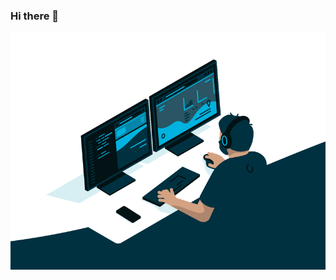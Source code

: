 ### Hi there 👋

<img align="right" alt="GIF" src="https://github.com/ChrisJBurns/ChrisJBurns/blob/main/code.gif?raw=true" width="600" height="380" />

<!--
**ChrisJBurns/ChrisJBurns** is a ✨ _special_ ✨ repository because its `README.md` (this file) appears on your GitHub profile.

Here are some ideas to get you started:

- 🔭 I’m currently working on ...
- 🌱 I’m currently learning ...
- 👯 I’m looking to collaborate on ...
- 🤔 I’m looking for help with ...
- 💬 Ask me about ...
- 📫 How to reach me: ...
- 😄 Pronouns: ...
- ⚡ Fun fact: ...
-->
